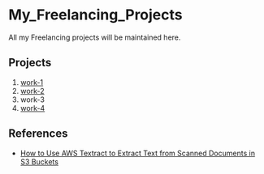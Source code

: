 # My_Freelancing_Projects
All my Freelancing projects will be maintained here.

## Projects
1. [work-1](https://github.com/abhi3700/work-1)
2. [work-2](https://github.com/abhi3700/work-2)
3. work-3
4. [work-4](https://github.com/abhi3700/work-4)

## References
* [How to Use AWS Textract to Extract Text from Scanned Documents in S3 Buckets](https://hackernoon.com/how-to-use-aws-textract-to-extract-text-from-scanned-documents-in-s3-buckets-5f85e8ba0a37)
